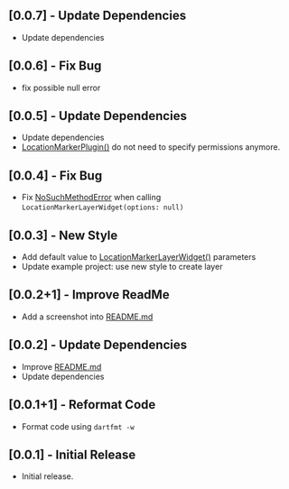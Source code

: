 ## [0.0.7] - Update Dependencies

* Update dependencies

## [0.0.6] - Fix Bug

* fix possible null error

## [0.0.5] - Update Dependencies

* Update dependencies
* [LocationMarkerPlugin()] do not need to specify permissions anymore.

## [0.0.4] - Fix Bug

* Fix [NoSuchMethodError] when calling `LocationMarkerLayerWidget(options: null)`

## [0.0.3] - New Style

* Add default value to [LocationMarkerLayerWidget()] parameters
* Update example project: use new style to create layer

## [0.0.2+1] - Improve ReadMe

* Add a screenshot into [README.md]

## [0.0.2] - Update Dependencies

* Improve [README.md]
* Update dependencies

## [0.0.1+1] - Reformat Code

* Format code using `dartfmt -w`

## [0.0.1] - Initial Release

* Initial release.

[LocationMarkerLayerWidget()]: https://pub.dev/documentation/flutter_map_location_marker/latest/flutter_map_location_marker/LocationMarkerLayerWidget/LocationMarkerLayerWidget.html
[LocationMarkerPlugin()]: https://pub.dev/documentation/flutter_map_location_marker/latest/flutter_map_location_marker/LocationMarkerPlugin/LocationMarkerPlugin.html
[NoSuchMethodError]: https://api.dart.dev/stable/dart-core/NoSuchMethodError-class.html
[README.md]: https://github.com/tlserver/flutter_map_location_marker/blob/master/README.md
